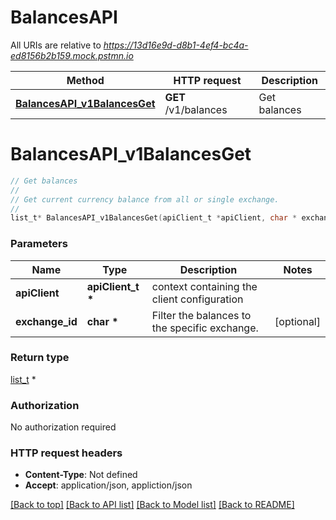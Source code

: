 # BalancesAPI

All URIs are relative to *https://13d16e9d-d8b1-4ef4-bc4a-ed8156b2b159.mock.pstmn.io*

Method | HTTP request | Description
------------- | ------------- | -------------
[**BalancesAPI_v1BalancesGet**](BalancesAPI.md#BalancesAPI_v1BalancesGet) | **GET** /v1/balances | Get balances


# **BalancesAPI_v1BalancesGet**
```c
// Get balances
//
// Get current currency balance from all or single exchange.
//
list_t* BalancesAPI_v1BalancesGet(apiClient_t *apiClient, char * exchange_id);
```

### Parameters
Name | Type | Description  | Notes
------------- | ------------- | ------------- | -------------
**apiClient** | **apiClient_t \*** | context containing the client configuration |
**exchange_id** | **char \*** | Filter the balances to the specific exchange. | [optional] 

### Return type

[list_t](balance.md) *


### Authorization

No authorization required

### HTTP request headers

 - **Content-Type**: Not defined
 - **Accept**: application/json, appliction/json

[[Back to top]](#) [[Back to API list]](../README.md#documentation-for-api-endpoints) [[Back to Model list]](../README.md#documentation-for-models) [[Back to README]](../README.md)

